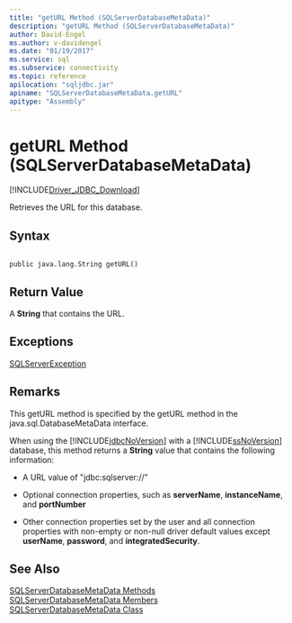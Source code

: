 ```yaml
---
title: "getURL Method (SQLServerDatabaseMetaData)"
description: "getURL Method (SQLServerDatabaseMetaData)"
author: David-Engel
ms.author: v-davidengel
ms.date: "01/19/2017"
ms.service: sql
ms.subservice: connectivity
ms.topic: reference
apilocation: "sqljdbc.jar"
apiname: "SQLServerDatabaseMetaData.getURL"
apitype: "Assembly"
---
```

# getURL Method (SQLServerDatabaseMetaData)
[!INCLUDE[Driver_JDBC_Download](../../../includes/driver_jdbc_download.md)]

  Retrieves the URL for this database.  
  
## Syntax  
  
```  
  
public java.lang.String getURL()  
```  
  
## Return Value  
 A **String** that contains the URL.  
  
## Exceptions  
 [SQLServerException](../../../connect/jdbc/reference/sqlserverexception-class.md)  
  
## Remarks  
 This getURL method is specified by the getURL method in the java.sql.DatabaseMetaData interface.  
  
 When using the [!INCLUDE[jdbcNoVersion](../../../includes/jdbcnoversion_md.md)] with a [!INCLUDE[ssNoVersion](../../../includes/ssnoversion-md.md)] database, this method returns a **String** value that contains the following information:  
  
-   A URL value of "jdbc:sqlserver://"  
  
-   Optional connection properties, such as **serverName**, **instanceName**, and **portNumber**  
  
-   Other connection properties set by the user and all connection properties with non-empty or non-null driver default values except **userName**, **password**, and **integratedSecurity**.  
  
## See Also  
 [SQLServerDatabaseMetaData Methods](../../../connect/jdbc/reference/sqlserverdatabasemetadata-methods.md)   
 [SQLServerDatabaseMetaData Members](../../../connect/jdbc/reference/sqlserverdatabasemetadata-members.md)   
 [SQLServerDatabaseMetaData Class](../../../connect/jdbc/reference/sqlserverdatabasemetadata-class.md)  
  
  
